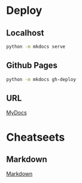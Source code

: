 # Deploy

## Localhost

```bash
python -m mkdocs serve
```

## Github Pages

```bash
python -m mkdocs gh-deploy
```

## URL

[MyDocs](https://fdmsantos.github.io/MyDocs/)

# Cheatseets

## Markdown

[Markdown](https://yakworks.github.io/mkdocs-material-components/cheat-sheet/)
